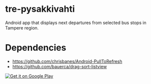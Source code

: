 tre-pysakkivahti
================

Android app that displays next departures from selected bus stops in Tampere region.

Dependencies
============
* https://github.com/chrisbanes/Android-PullToRefresh
* https://github.com/bauerca/drag-sort-listview

[![Get it on Google Play](https://developer.android.com/images/brand/en_generic_rgb_wo_45.png)](https://play.google.com/store/apps/details?id=fi.hpheinajarvi.tamperepysakkivahti)